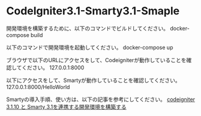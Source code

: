 # CodeIgniter3.1-Smarty3.1-Smaple

開発環境を構築するために、以下のコマンドでビルドしてください。
docker-compose build

以下のコマンドで開発環境を起動してください。
docker-compose up

ブラウザで以下のURLにアクセスをして、Codeigniterが動作していることを確認してください。
127.0.0.1:8000

以下にアクセスをして、Smartyが動作していることを確認してください。
127.0.0.1:8000/HelloWorld

Smartyの導入手順、使い方は、以下の記事を参考にしてください。
[codeigniter 3.1.10 と Smarty 3.1を連携する開発環境を構築する](https://qiita.com/idani/items/12abe952754ecf0a3de6)
